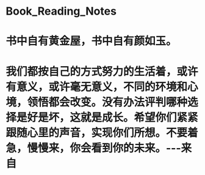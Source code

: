 # Book_Reading_Notes

# 书中自有黄金屋，书中自有颜如玉。

# 我们都按自己的方式努力的生活着，或许有意义，或许毫无意义，不同的环境和心境，领悟都会改变。没有办法评判哪种选择是好是坏，这就是成长。希望你们紧紧跟随心里的声音，实现你们所想。不要着急，慢慢来，你会看到你的未来。---来自
